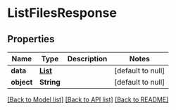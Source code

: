# ListFilesResponse
## Properties

| Name | Type | Description | Notes |
|------------ | ------------- | ------------- | -------------|
| **data** | [**List**](OpenAIFile.md) |  | [default to null] |
| **object** | **String** |  | [default to null] |

[[Back to Model list]](../README.md#documentation-for-models) [[Back to API list]](../README.md#documentation-for-api-endpoints) [[Back to README]](../README.md)

